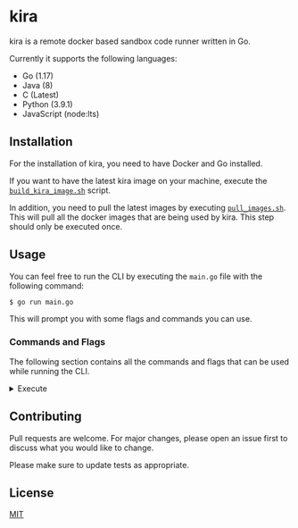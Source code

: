 # kira

kira is a remote docker based sandbox code runner written in Go.

Currently it supports the following languages:

- Go (1.17)
- Java (8)
- C (Latest)
- Python (3.9.1)
- JavaScript (node:lts)

## Installation

For the installation of kira, you need to have Docker and Go installed.

If you want to have the latest kira image on your machine, execute the [`build_kira_image.sh`](https://github.com/FlorianWoelki/kira/blob/main/build/build_kira_image.sh) script.

In addition, you need to pull the latest images by executing [`pull_images.sh`](https://github.com/FlorianWoelki/kira/blob/main/build/pull_images.sh). This will pull all the docker images that are being used by kira. This step should only be executed once.

## Usage

You can feel free to run the CLI by executing the `main.go` file with the following command:

```sh
$ go run main.go
```

This will prompt you with some flags and commands you can use.

### Commands and Flags

The following section contains all the commands and flags that can be used while running the CLI.

<details>
  <summary>Execute</summary>

  <p>
    The execute command will execute code in a containerized sandbox.
  </p>

  | Flag | Aliases | Description | Default |
  |---|---|---|---|
  | --language | -l | Set the language for the kira sandbox runner. | python |
  | --file | -f | Set the specific file that should be executed. | example code in runner struct |
</details>

## Contributing

Pull requests are welcome. For major changes, please open an issue first to discuss what you would like to change.

Please make sure to update tests as appropriate.

## License

[MIT](https://choosealicense.com/licenses/mit/)